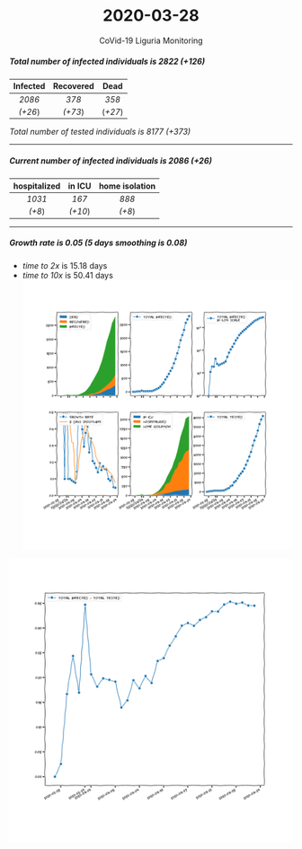 <div align='center'>

# 2020-03-28
CoVid-19 Liguria Monitoring
</div>

##### Total number of infected individuals is 2822 (+126)
Infected | Recovered | Dead
:---: | :---: | :---:
*2086* | *378* | *358*
*(+26*) | *(+73*) | (*+27*)

*Total number of tested individuals is 8177 (+373)*
***
##### Current number of infected individuals is 2086 (+26)
hospitalized | in ICU | home isolation
:---: | :---: | :---:
*1031* |*167* |*888*
*(+8*) |*(+10*) |*(+8*)
***
##### Growth rate is 0.05 (5 days smoothing is 0.08)
- *time to 2x* is 15.18 days
- *time to 10x* is 50.41 days
![stats][stats]

![infected_normalized][infected_normalized]

[stats]: stats_Liguria.png
[infected_normalized]: infected_normalized_Liguria.png
